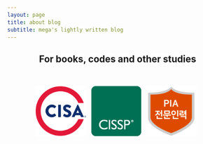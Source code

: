 ```yaml
---
layout: page
title: about blog
subtitle: mega's lightly written blog
---
```

<h2 align="center">
For books, codes and other studies
</h2>  

<br />  

<p align="center">
<a href="https://www.credly.com/badges/8ff5ba19-7b25-4b2d-ba4e-bf26a7d3fa44" target="_blank"><img src="/img/cisa-cert.svg" width="100" alt="Certified Information Systems Auditor®" style="width: 116px;margin-right: 7px;"></a>
<a><img src="/img/isc2_cissp2.png" width="116" alt="Certified Information Systems Security Professional" style="width: 116px;margin-right: 7px;"></a>
<a><img src="/img/pia_badge.png" alt="개인정보 영향평가 전문인력" width="116" style="width: 116px;margin-right: 7px;"></a>
</p>

<!-- <p align="center">
<a href="https://www.buymeacoffee.com/MeganaD" target="_blank"><img src="/img/buymeabeer.png" alt="Buy Me A Beer"></a>
</p> -->

<!-- <script data-name="BMC-Widget" data-cfasync="false" src="https://cdnjs.buymeacoffee.com/1.0.0/widget.prod.min.js" data-id="MeganaD" data-description="Support me on Buy me a coffee!" data-message="" data-color="#79D6B5" data-position="Right" data-x_margin="18" data-y_margin="18"></script> -->
